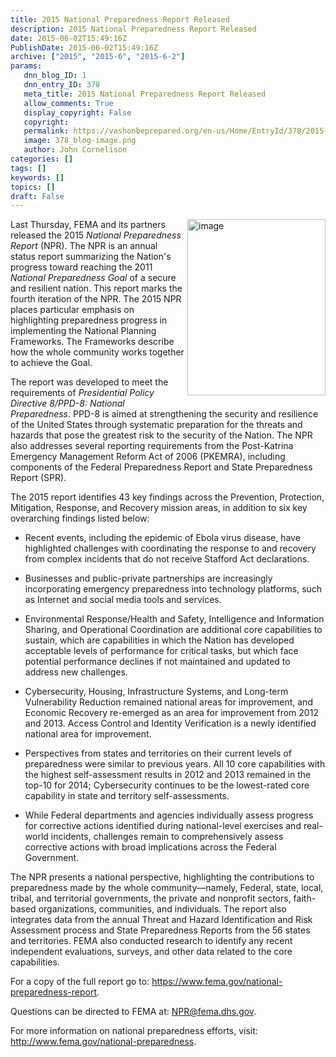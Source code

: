 ```yaml
---
title: 2015 National Preparedness Report Released
description: 2015 National Preparedness Report Released
date: 2015-06-02T15:49:16Z
PublishDate: 2015-06-02T15:49:16Z
archive: ["2015", "2015-6", "2015-6-2"]
params:
   dnn_blog_ID: 1
   dnn_entry_ID: 378
   meta_title: 2015 National Preparedness Report Released
   allow_comments: True
   display_copyright: False
   copyright: 
   permalink: https://vashonbeprepared.org/en-us/Home/EntryId/378/2015-National-Preparedness-Report-Released
   image: 378_blog-image.png
   author: John Cornelison
categories: []
tags: []
keywords: []
topics: []
draft: False
---
```


<p><a href="https://www.fema.gov/national-preparedness-report" target="_blank"><img title="image" style="border-top: 0px; border-right: 0px; background-image: none; border-bottom: 0px; float: right; padding-top: 0px; padding-left: 0px; margin: 0px 0px 5px 5px; border-left: 0px; display: inline; padding-right: 0px" border="0" alt="image" src="/images/dnnBlog/1/378/Windows-Live-Writer-2015-National-Preparedness-Report-Releas_7B56-image_3.png" width="221" align="right" height="282" /></a>Last Thursday, FEMA and its partners released the 2015<em> National Preparedness Report</em> (NPR). The NPR is an annual status report summarizing the Nation's progress toward reaching the 2011 <em>National Preparedness Goal</em> of a secure and resilient nation. This report marks the fourth iteration of the NPR. The 2015 NPR places particular emphasis on highlighting preparedness progress in implementing the National Planning Frameworks. The Frameworks describe how the whole community works together to achieve the Goal.</p>  <p>The report was developed to meet the requirements of <em>Presidential Policy Directive 8/PPD-8: National Preparedness</em>. PPD-8 is aimed at strengthening the security and resilience of the United States through systematic preparation for the threats and hazards that pose the greatest risk to the security of the Nation. The NPR also addresses several reporting requirements from the Post-Katrina Emergency Management Reform Act of 2006 (PKEMRA), including components of the Federal Preparedness Report and State Preparedness Report (SPR).</p>  <p>The 2015 report identifies 43 key findings across the Prevention, Protection, Mitigation, Response, and Recovery mission areas, in addition to six key overarching findings listed below:</p>  <ul>   <li>Recent events, including the epidemic of Ebola virus disease, have highlighted challenges with coordinating the response to and recovery from complex incidents that do not receive Stafford Act declarations.</li> </ul>  <ul>   <li>Businesses and public-private partnerships are increasingly incorporating emergency preparedness into technology platforms, such as Internet and social media tools and services.</li> </ul>  <ul>   <li>Environmental Response/Health and Safety, Intelligence and Information Sharing, and Operational Coordination are additional core capabilities to sustain, which are capabilities in which the Nation has developed acceptable levels of performance for critical tasks, but which face potential performance declines if not maintained and updated to address new challenges.</li> </ul>  <ul>   <li>Cybersecurity, Housing, Infrastructure Systems, and Long-term Vulnerability Reduction remained national areas for improvement, and Economic Recovery re-emerged as an area for improvement from 2012 and 2013. Access Control and Identity Verification is a newly identified national area for improvement.</li> </ul>  <ul>   <li>Perspectives from states and territories on their current levels of preparedness were similar to previous years. All 10 core capabilities with the highest self-assessment results in 2012 and 2013 remained in the top-10 for 2014; Cybersecurity continues to be the lowest-rated core capability in state and territory self-assessments.</li> </ul>  <ul>   <li>While Federal departments and agencies individually assess progress for corrective actions identified during national-level exercises and real-world incidents, challenges remain to comprehensively assess corrective actions with broad implications across the Federal Government.</li> </ul>  <p>The NPR presents a national perspective, highlighting the contributions to preparedness made by the whole community—namely, Federal, state, local, tribal, and territorial governments, the private and nonprofit sectors, faith-based organizations, communities, and individuals. The report also integrates data from the annual Threat and Hazard Identification and Risk Assessment process and State Preparedness Reports from the 56 states and territories. FEMA also conducted research to identify any recent independent evaluations, surveys, and other data related to the core capabilities.</p>  <p>For a copy of the full report go to: <a href="https://www.fema.gov/national-preparedness-report">https://www.fema.gov/national-preparedness-report</a>.</p>  <p>Questions can be directed to FEMA at: <a href="mailto:NPR@fema.dhs.gov">NPR@fema.dhs.gov</a>.</p>  <p>For more information on national preparedness efforts, visit: <a href="http://www.fema.gov/national-preparedness">http://www.fema.gov/national-preparedness</a>.</p>

